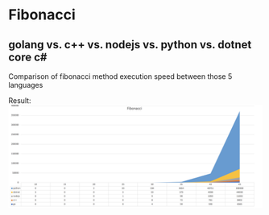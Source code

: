 # Fibonacci
## golang vs. c++ vs. nodejs vs. python vs. dotnet core c# 

Comparison of fibonacci method execution speed between those 5 languages

Result:
![Comparison of fibonacci method execution speed between golang, c++, nodejs, python, dotnet core c#](result.png)
